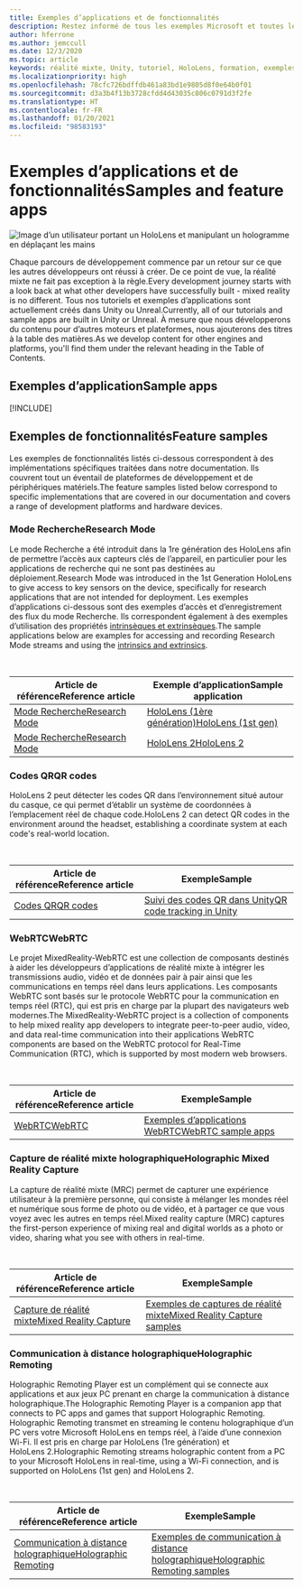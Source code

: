 ```yaml
---
title: Exemples d’applications et de fonctionnalités
description: Restez informé de tous les exemples Microsoft et toutes les applications des fonctionnalités de réalité mixte disponibles pour HoloLens.
author: hferrone
ms.author: jemccull
ms.date: 12/3/2020
ms.topic: article
keywords: réalité mixte, Unity, tutoriel, HoloLens, formation, exemples, MRTK, mode de recherche, HoloLens 2, codes QR, WebRTC, Capture de Réalité Mixte, communication à distance holographique, outils d’expérience utilisateur
ms.localizationpriority: high
ms.openlocfilehash: 78cfc726bdffdb461a83bd1e9805d8f0e64b0f01
ms.sourcegitcommit: d3a3b4f13b3728cfdd4d43035c806c0791d3f2fe
ms.translationtype: HT
ms.contentlocale: fr-FR
ms.lasthandoff: 01/20/2021
ms.locfileid: "98583193"
---
```

# <a name="samples-and-feature-apps"></a><span data-ttu-id="57bf0-104">Exemples d’applications et de fonctionnalités</span><span class="sxs-lookup"><span data-stu-id="57bf0-104">Samples and feature apps</span></span>

![Image d’un utilisateur portant un HoloLens et manipulant un hologramme en déplaçant les mains](unreal/images/unreal-developer.jpg)

<span data-ttu-id="57bf0-106">Chaque parcours de développement commence par un retour sur ce que les autres développeurs ont réussi à créer. De ce point de vue, la réalité mixte ne fait pas exception à la règle.</span><span class="sxs-lookup"><span data-stu-id="57bf0-106">Every development journey starts with a look back at what other developers have successfully built - mixed reality is no different.</span></span> <span data-ttu-id="57bf0-107">Tous nos tutoriels et exemples d’applications sont actuellement créés dans Unity ou Unreal.</span><span class="sxs-lookup"><span data-stu-id="57bf0-107">Currently, all of our tutorials and sample apps are built in Unity or Unreal.</span></span> <span data-ttu-id="57bf0-108">À mesure que nous développerons du contenu pour d’autres moteurs et plateformes, nous ajouterons des titres à la table des matières.</span><span class="sxs-lookup"><span data-stu-id="57bf0-108">As we develop content for other engines and platforms, you'll find them under the relevant heading in the Table of Contents.</span></span>

## <a name="sample-apps"></a><span data-ttu-id="57bf0-109">Exemples d’application</span><span class="sxs-lookup"><span data-stu-id="57bf0-109">Sample apps</span></span>

[!INCLUDE[](includes/tabs-samples.md)]

## <a name="feature-samples"></a><span data-ttu-id="57bf0-110">Exemples de fonctionnalités</span><span class="sxs-lookup"><span data-stu-id="57bf0-110">Feature samples</span></span>

<span data-ttu-id="57bf0-111">Les exemples de fonctionnalités listés ci-dessous correspondent à des implémentations spécifiques traitées dans notre documentation. Ils couvrent tout un éventail de plateformes de développement et de périphériques matériels.</span><span class="sxs-lookup"><span data-stu-id="57bf0-111">The feature samples listed below correspond to specific implementations that are covered in our documentation and covers a range of development platforms and hardware devices.</span></span>

### <a name="research-mode"></a><span data-ttu-id="57bf0-112">Mode Recherche</span><span class="sxs-lookup"><span data-stu-id="57bf0-112">Research Mode</span></span>

<span data-ttu-id="57bf0-113">Le mode Recherche a été introduit dans la 1re génération des HoloLens afin de permettre l’accès aux capteurs clés de l’appareil, en particulier pour les applications de recherche qui ne sont pas destinées au déploiement.</span><span class="sxs-lookup"><span data-stu-id="57bf0-113">Research Mode was introduced in the 1st Generation HoloLens to give access to key sensors on the device, specifically for research applications that are not intended for deployment.</span></span> <span data-ttu-id="57bf0-114">Les exemples d’applications ci-dessous sont des exemples d’accès et d’enregistrement des flux du mode Recherche. Ils correspondent également à des exemples d’utilisation des propriétés [intrinsèques et extrinsèques](/windows/mixed-reality/locatable-camera#locating-the-device-camera-in-the-world).</span><span class="sxs-lookup"><span data-stu-id="57bf0-114">The sample applications below are examples for accessing and recording Research Mode streams and using the [intrinsics and extrinsics](/windows/mixed-reality/locatable-camera#locating-the-device-camera-in-the-world).</span></span>

<br>

| <span data-ttu-id="57bf0-115">Article de référence</span><span class="sxs-lookup"><span data-stu-id="57bf0-115">Reference article</span></span> | <span data-ttu-id="57bf0-116">Exemple d’application</span><span class="sxs-lookup"><span data-stu-id="57bf0-116">Sample application</span></span> |
| --- | --- |
| [<span data-ttu-id="57bf0-117">Mode Recherche</span><span class="sxs-lookup"><span data-stu-id="57bf0-117">Research Mode</span></span>](platform-capabilities-and-apis/research-mode.md) | [<span data-ttu-id="57bf0-118">HoloLens (1ère génération)</span><span class="sxs-lookup"><span data-stu-id="57bf0-118">HoloLens (1st gen)</span></span>](https://github.com/microsoft/HoloLensForCV/tree/master/Samples) |
| [<span data-ttu-id="57bf0-119">Mode Recherche</span><span class="sxs-lookup"><span data-stu-id="57bf0-119">Research Mode</span></span>](platform-capabilities-and-apis/research-mode.md) | [<span data-ttu-id="57bf0-120">HoloLens 2</span><span class="sxs-lookup"><span data-stu-id="57bf0-120">HoloLens 2</span></span>](https://github.com/microsoft/HoloLens2ForCV/tree/main/Samples) |

### <a name="qr-codes"></a><span data-ttu-id="57bf0-121">Codes QR</span><span class="sxs-lookup"><span data-stu-id="57bf0-121">QR codes</span></span>

<span data-ttu-id="57bf0-122">HoloLens 2 peut détecter les codes QR dans l’environnement situé autour du casque, ce qui permet d’établir un système de coordonnées à l’emplacement réel de chaque code.</span><span class="sxs-lookup"><span data-stu-id="57bf0-122">HoloLens 2 can detect QR codes in the environment around the headset, establishing a coordinate system at each code's real-world location.</span></span>

<br>

| <span data-ttu-id="57bf0-123">Article de référence</span><span class="sxs-lookup"><span data-stu-id="57bf0-123">Reference article</span></span> | <span data-ttu-id="57bf0-124">Exemple</span><span class="sxs-lookup"><span data-stu-id="57bf0-124">Sample</span></span> |
| --- | --- |
| [<span data-ttu-id="57bf0-125">Codes QR</span><span class="sxs-lookup"><span data-stu-id="57bf0-125">QR codes</span></span>](platform-capabilities-and-apis/qr-code-tracking.md) | [<span data-ttu-id="57bf0-126">Suivi des codes QR dans Unity</span><span class="sxs-lookup"><span data-stu-id="57bf0-126">QR code tracking in Unity</span></span>](https://github.com/chgatla-microsoft/QRTracking/tree/master/SampleQRCodes) |

### <a name="webrtc"></a><span data-ttu-id="57bf0-127">WebRTC</span><span class="sxs-lookup"><span data-stu-id="57bf0-127">WebRTC</span></span>

<span data-ttu-id="57bf0-128">Le projet MixedReality-WebRTC est une collection de composants destinés à aider les développeurs d’applications de réalité mixte à intégrer les transmissions audio, vidéo et de données pair à pair ainsi que les communications en temps réel dans leurs applications. Les composants WebRTC sont basés sur le protocole WebRTC pour la communication en temps réel (RTC), qui est pris en charge par la plupart des navigateurs web modernes.</span><span class="sxs-lookup"><span data-stu-id="57bf0-128">The MixedReality-WebRTC project is a collection of components to help mixed reality app developers to integrate peer-to-peer audio, video, and data real-time communication into their applications WebRTC components are based on the WebRTC protocol for Real-Time Communication (RTC), which is supported by most modern web browsers.</span></span>

<br>

| <span data-ttu-id="57bf0-129">Article de référence</span><span class="sxs-lookup"><span data-stu-id="57bf0-129">Reference article</span></span> | <span data-ttu-id="57bf0-130">Exemple</span><span class="sxs-lookup"><span data-stu-id="57bf0-130">Sample</span></span> |
| --- | --- |
| [<span data-ttu-id="57bf0-131">WebRTC</span><span class="sxs-lookup"><span data-stu-id="57bf0-131">WebRTC</span></span>](https://microsoft.github.io/MixedReality-WebRTC) | [<span data-ttu-id="57bf0-132">Exemples d’applications WebRTC</span><span class="sxs-lookup"><span data-stu-id="57bf0-132">WebRTC sample apps</span></span>](https://github.com/microsoft/MixedReality-WebRTC/tree/master/examples) |

### <a name="holographic-mixed-reality-capture"></a><span data-ttu-id="57bf0-133">Capture de réalité mixte holographique</span><span class="sxs-lookup"><span data-stu-id="57bf0-133">Holographic Mixed Reality Capture</span></span>

<span data-ttu-id="57bf0-134">La capture de réalité mixte (MRC) permet de capturer une expérience utilisateur à la première personne, qui consiste à mélanger les mondes réel et numérique sous forme de photo ou de vidéo, et à partager ce que vous voyez avec les autres en temps réel.</span><span class="sxs-lookup"><span data-stu-id="57bf0-134">Mixed reality capture (MRC) captures the first-person experience of mixing real and digital worlds as a photo or video, sharing what you see with others in real-time.</span></span>

<br>

| <span data-ttu-id="57bf0-135">Article de référence</span><span class="sxs-lookup"><span data-stu-id="57bf0-135">Reference article</span></span> | <span data-ttu-id="57bf0-136">Exemple</span><span class="sxs-lookup"><span data-stu-id="57bf0-136">Sample</span></span> |
| --- | --- |
| [<span data-ttu-id="57bf0-137">Capture de réalité mixte</span><span class="sxs-lookup"><span data-stu-id="57bf0-137">Mixed Reality Capture</span></span>](platform-capabilities-and-apis/mixed-reality-capture-for-developers.md) | [<span data-ttu-id="57bf0-138">Exemples de captures de réalité mixte</span><span class="sxs-lookup"><span data-stu-id="57bf0-138">Mixed Reality Capture samples</span></span>](/samples/microsoft/windows-universal-samples/holographicmixedrealitycapture/) |

### <a name="holographic-remoting"></a><span data-ttu-id="57bf0-139">Communication à distance holographique</span><span class="sxs-lookup"><span data-stu-id="57bf0-139">Holographic Remoting</span></span>

<span data-ttu-id="57bf0-140">Holographic Remoting Player est un complément qui se connecte aux applications et aux jeux PC prenant en charge la communication à distance holographique.</span><span class="sxs-lookup"><span data-stu-id="57bf0-140">The Holographic Remoting Player is a companion app that connects to PC apps and games that support Holographic Remoting.</span></span> <span data-ttu-id="57bf0-141">Holographic Remoting transmet en streaming le contenu holographique d’un PC vers votre Microsoft HoloLens en temps réel, à l’aide d’une connexion Wi-Fi. Il est pris en charge par HoloLens (1re génération) et HoloLens 2.</span><span class="sxs-lookup"><span data-stu-id="57bf0-141">Holographic Remoting streams holographic content from a PC to your Microsoft HoloLens in real-time, using a Wi-Fi connection, and is supported on HoloLens (1st gen) and HoloLens 2.</span></span>

<br>

| <span data-ttu-id="57bf0-142">Article de référence</span><span class="sxs-lookup"><span data-stu-id="57bf0-142">Reference article</span></span> | <span data-ttu-id="57bf0-143">Exemple</span><span class="sxs-lookup"><span data-stu-id="57bf0-143">Sample</span></span> |
| --- | --- |
| [<span data-ttu-id="57bf0-144">Communication à distance holographique</span><span class="sxs-lookup"><span data-stu-id="57bf0-144">Holographic Remoting</span></span>](platform-capabilities-and-apis/holographic-remoting-player.md) | [<span data-ttu-id="57bf0-145">Exemples de communication à distance holographique</span><span class="sxs-lookup"><span data-stu-id="57bf0-145">Holographic Remoting samples</span></span>](https://github.com/microsoft/MixedReality-HolographicRemoting-Samples) |